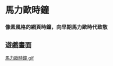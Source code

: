 # 馬力歐時鐘

### 像素風格的網頁時鐘，向早期馬力歐時代致敬

## 遊戲畫面

[馬力歐時鐘 gif](https://github.com/Leileisme/MarioClock-JS/blob/main/images/README/mario.gif)
